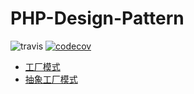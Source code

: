 # PHP-Design-Pattern
![travis](https://travis-ci.org/refine1017/PHP-Design-Pattern.svg?branch=master)
[![codecov](https://codecov.io/gh/refine1017/PHP-Design-Pattern/branch/master/graph/badge.svg)](https://codecov.io/gh/refine1017/PHP-Design-Pattern)

* [工厂模式](/src/Factory)
* [抽象工厂模式](/src/AbstractFactory)
